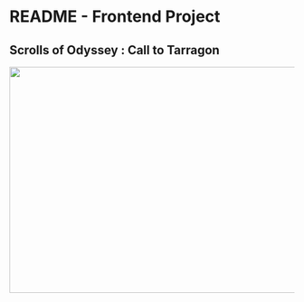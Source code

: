 # README - Frontend Project
##  Scrolls of Odyssey : Call to Tarragon

<p align="center">
<img src="https://wallpapers.oceanofwallpapers.com/wallpapers/previews/wallpaper-y88rjg-664857-Preview.webp" align="center" width="800" height="400"/>
</p>

